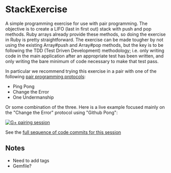 StackExercise
=============

A simple programming exercise for use with pair programming.  The objective is to create a LIFO (last in first out) stack with push and pop methods.  Ruby arrays already provide these methods, so doing the exercise in Ruby is pretty straightforward.  The exercise can be made tougher by not using the existing Array#push and Array#pop methods, but the key is to be following the TDD (Test Driven Development) methodology; i.e. only writing code in the main application after an appropriate test has been written, and only writing the bare minimum of code necessary to make that test pass.

In particular we recommend trying this exercise in a pair with one of the following [pair programming protocols](http://www.agileventures.org/remote-pair-programming/pair-programming-protocols):

* Ping Pong
* Change the Error
* One Undermanship

Or some combination of the three.  Here is a live example focused mainly on the "Change the Error" protocol using "Github Pong":

[![G+ pairing session](https://i1.ytimg.com/vi/ZNMLCAhHer8/0.jpg)](https://www.youtube.com/watch?v=cosJuCaxEpo)

See the [full sequence of code commits for this session](https://github.com/tansaku/AddUserExercise/commits/master) 

Notes
-----

* Need to add tags
* Gemfile?
